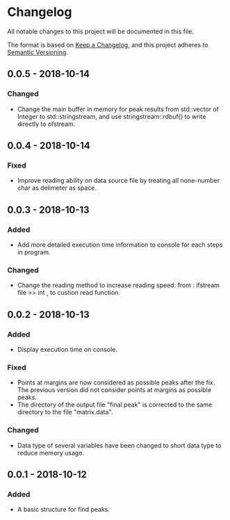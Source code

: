 # Changelog
All notable changes to this project will be documented in this file.

The format is based on [Keep a Changelog](https://keepachangelog.com/en/1.0.0/),
and this project adheres to [Semantic Versioning](https://semver.org/spec/v2.0.0.html).

## 0.0.5 - 2018-10-14
### Changed
- Change the main buffer in memory for peak results from std::vector of Integer to std::stringstream,
  and use stringstream::rdbuf() to write directly to ofstream.

## 0.0.4 - 2018-10-14
### Fixed
- Improve reading ability on data source file by treating all none-number char as delimeter as space.

## 0.0.3 - 2018-10-13
### Added
- Add more detailed execution time information to console for each steps in program.
### Changed
- Change the reading method to increase reading speed:
   from : ifstream file >> int , to custion read function.

## 0.0.2 - 2018-10-13
### Added
- Display execution time on console.

### Fixed
- Points at margins are now considered as possible peaks after the fix.
  The previous version did not consider points at margins as possible peaks.
- The directory of the output file "final.peak" is corrected to the same directory to the file "matrix.data".

### Changed
- Data type of several variables have been changed to short data type to reduce memory usage.

## 0.0.1 - 2018-10-12
### Added
- A basic structure for find peaks.